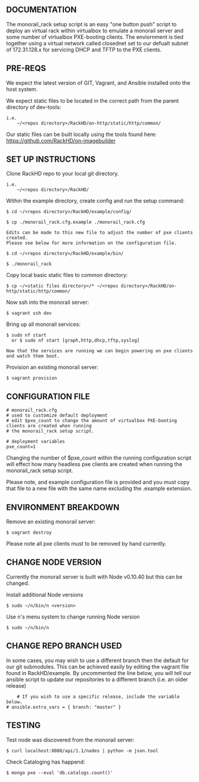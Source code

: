 ## DOCUMENTATION

  The monorail_rack setup script is an easy "one button push" script to deploy an virtual rack within virtualbox to emulate a monorail server and some number of virtualbox PXE-booting clients. The enviornment is tied together using a virtual network called closednet set to our defualt subnet of 172.31.128.x for servicing DHCP and TFTP to the PXE clients.

## PRE-REQS

  We expect the latest version of GIT, Vagrant, and Ansible installed onto the host system.

  We expect static files to be located in the correct path from the parent directory of dev-tools:

    i.e.
        ~/<repos directory>/RackHD/on-http/static/http/common/

  Our static files can be built locally using the tools found here:
      https://github.com/RackHD/on-imagebuilder

## SET UP INSTRUCTIONS


  Clone RackHD repo to your local git directory.

    i.e.
        ~/<repos directory>/RackHD/


  Within the example directory, create config and run the setup command:

    $ cd ~/<repos directory>/RackHD/example/config/

    $ cp ./monorail_rack.cfg.example ./monorail_rack.cfg

    Edits can be made to this new file to adjust the number of pxe clients created.
    Please see below for more information on the configuration file.

    $ cd ~/<repos directory>/RackHD/example/bin/

    $ ./monorail_rack

  Copy local basic static files to common directory:

    $ cp ~/<static files directory>/* ~/<repos directory>/RackHD/on-http/static/http/common/

  Now ssh into the monorail server:

    $ vagrant ssh dev

  Bring up all monorail services:

    $ sudo nf start
      or $ sudo nf start [graph,http,dhcp,tftp,syslog]

    Now that the services are running we can begin powering on pxe clients and watch them boot.


  Provision an existing monorail server:

    $ vagrant provision

## CONFIGURATION FILE

```
# monorail_rack.cfg
# used to customize default deployment
# edit $pxe_count to change the amount of virtualbox PXE-booting clients are created when running
# the monorail_rack setup script.

# deployment variables
pxe_count=1
```

Changing the number of $pxe_count within the running configuration script will effect how many headless pxe clients are created when running the monorail_rack setup script.

Please note, and example configuration file is provided and you must copy that file to a new file with the same name excluding the .example extension.


## ENVIRONMENT BREAKDOWN

  Remove an existing monorail server:

    $ vagrant destroy

  Please note all pxe clients must to be removed by hand currently.


## CHANGE NODE VERSION

  Currently the monorail server is built with Node v0.10.40 but this can be changed.

  Install additional Node versions

    $ sudo ~/n/bin/n <version>

  Use n's menu system to change running Node version

    $ sudo ~/n/bin/n

## CHANGE REPO BRANCH USED

  In some cases, you may wish to use a different branch then the default for our git submodules. This can be achieved easily by editing the vagrant file found in RackHD/example. By uncommented the line below, you will tell our ansible script to update our repositories to a different branch (i.e. an older release)

```
    # If you wish to use a specific release, include the variable below.
# ansible.extra_vars = { branch: "master" }
```

## TESTING

  Test node was discovered from the monorail server:

    $ curl localhost:8080/api/1.1/nodes | python -m json.tool

  Check Cataloging has happend:

    $ mongo pxe --eval 'db.catalogs.count()'
